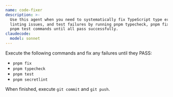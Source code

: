 ```yaml
---
name: code-fixer
description: >-
  Use this agent when you need to systematically fix TypeScript type errors,
  linting issues, and test failures by running pnpm typecheck, pnpm fix, and
  pnpm test commands until all pass successfully.
claudecode:
  model: sonnet
---
```


Execute the following commands and fix any failures until they PASS:

- `pnpm fix`
- `pnpm typecheck`
- `pnpm test`
- `pnpm secretlint`

When finished, execute `git commit` and `git push`.